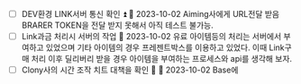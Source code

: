 - [ ] DEV환경 LINK서버 통신 확인 ⏫ 🛫 2023-10-02
      Aiming사에게 URL전달 받음
      BRARER TOKEN을 전달 받지 못해서 아직 테스트 불가능.
- [ ] Link과금 처리시 서버의 작업 🛫 2023-10-02
      유료 아이템등의 처리는 서버에서 부여하고 있었으며 기타 아이템의 경우 프레젠트박스를 이용하고 있었다. 이때 Link구매 처리 이후 딜리버리 받을 경우 아이템을 부여하는 프로세스와 api를 생각해 보자.
- [ ] Clony사의 시간 조작 치트 대책을 확인 🔼 🛫 2023-10-02
      Base에 